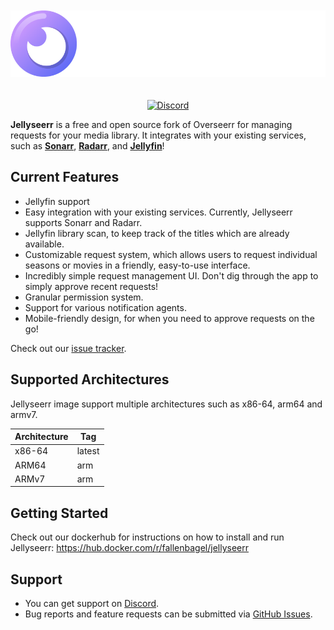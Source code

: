 <p align="center">
<img src="./public/logo_full.svg" alt="Overseerr" style="margin: 20px 0;">
</p>
<p align="center">
<a href="https://discord.gg/BHak4GCk"><img src="https://img.shields.io/badge/Discord-Chat-lightgrey" alt="Discord"></a>
</p>

**Jellyseerr** is a free and open source fork of Overseerr for managing requests for your media library. It integrates with your existing services, such as **[Sonarr](https://sonarr.tv/)**, **[Radarr](https://radarr.video/)**, and **[Jellyfin](https://jellyfin.org/)**!

## Current Features

- Jellyfin support
- Easy integration with your existing services. Currently, Jellyseerr supports Sonarr and Radarr.
- Jellyfin library scan, to keep track of the titles which are already available.
- Customizable request system, which allows users to request individual seasons or movies in a friendly, easy-to-use interface.
- Incredibly simple request management UI. Don't dig through the app to simply approve recent requests!
- Granular permission system.
- Support for various notification agents.
- Mobile-friendly design, for when you need to approve requests on the go!

Check out our [issue tracker](https://github.com/Fallenbagel/jellyseerr/issues).

## Supported Architectures

Jellyseerr image support multiple architectures such as x86-64, arm64 and armv7. 

| **Architecture** | **Tag** |
|------------------|---------|
|      x86-64      |  latest |
|       ARM64      |   arm   |
|       ARMv7      |   arm   |

## Getting Started

Check out our dockerhub for instructions on how to install and run Jellyseerr:
https://hub.docker.com/r/fallenbagel/jellyseerr

## Support

- You can get support on [Discord](https://discord.gg/VpVnZ92yQK).
- Bug reports and feature requests can be submitted via [GitHub Issues](https://github.com/sct/overseerr/issues).

<!-- markdownlint-restore -->
<!-- prettier-ignore-end -->


